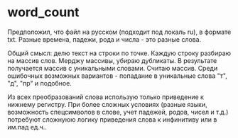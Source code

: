 # word_count

Предположил, что файл на русском (подходит под локаль ru), в формате txt.
Разные времена, падежи, рода и числа - это разные слова.

Общий смысл: делю текст на строки по точке. Каждую строку разбираю на массив слов. Мерджу массивы, убираю дубликаты.
В результате получается массив с уникальными словами. Считаю массив.
Среди ошибочных возможных вариантов - попадание в уникальные слова "т", "д", "пр" и подобное.

Из всех преобразований слова использую только приведение к нижнему регистру.
При более сложных условиях (разные языки, возможность спецсимволов в слове, учет падежей, родов, чисел и т.д.) 
потребуют сложнуюю логику приведения слова к инфинитиву или в им.пад ед.ч.. 